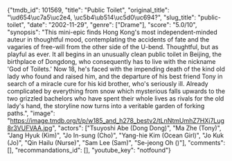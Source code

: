 {"tmdb_id": 101569, "title": "Public Toilet", "original_title": "\ud654\uc7a5\uc2e4, \uc5b4\ub514\uc5d0\uc694?", "slug_title": "public-toilet", "date": "2002-11-29", "genre": ["Drame"], "score": "5.0/10", "synopsis": "This mini-epic finds Hong Kong's most independent-minded auteur in thoughtful mood, contemplating the accidents of fate and the vagaries of free-will from the other side of the U-bend. Thoughtful, but as playful as ever. It all begins in an unusually clean public toilet in Beijing, the birthplace of Dongdong, who consequently has to live with the nickname 'God of Toilets.' Now 18, he's faced with the impending death of the kind old lady who found and raised him, and the departure of his best friend Tony in search of a miracle cure for his kid brother, who's seriously ill. Already complicated by everything from snow which mysterious falls upwards to the two grizzled bachelors who have spent their whole lives as rivals for the old lady's hand, the storyline now turns into a veritable garden of forking paths.", "image": "https://image.tmdb.org/t/p/w185_and_h278_bestv2/tLnNtmUmhZ7HXj7Lug8r3VUFVAA.jpg", "actors": ["Tsuyoshi Abe (Dong Dong)", "Ma Zhe (Tony)", "Jang Hyuk (Kim)", "Jo In-sung (Cho)", "Yang-hie Kim (Ocean Girl)", "Jo Kuk (Jo)", "Qin Hailu (Nurse)", "Sam Lee (Sam)", "Se-jeong Oh ()"], "comments": [], "recommandations_id": [], "youtube_key": "notfound"}